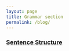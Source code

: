 ```yaml
---
layout: page
title: Grammar section
permalink: /blog/
---
```



### [Sentence Structure]({{site.baseurl}}/structures)